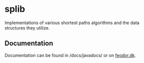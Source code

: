 # splib
Implementations of various shortest paths algorithms and the data structures they utilize.

## Documentation
Documentation can be found in /docs/javadocs/ or on [feodor.dk](http://www.feodor.dk/splib/).
